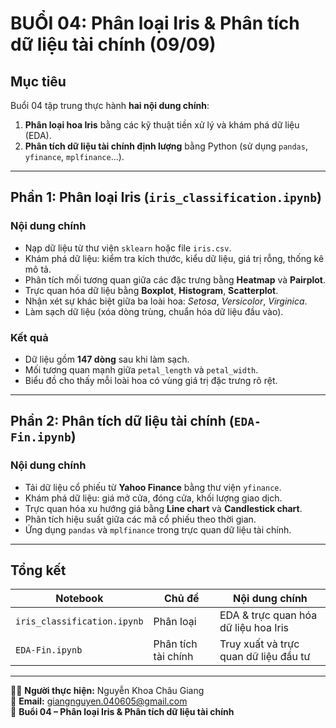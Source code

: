 # BUỔI 04: Phân loại Iris & Phân tích dữ liệu tài chính (09/09)

## Mục tiêu
Buổi 04 tập trung thực hành **hai nội dung chính**:
1. **Phân loại hoa Iris** bằng các kỹ thuật tiền xử lý và khám phá dữ liệu (EDA).  
2. **Phân tích dữ liệu tài chính định lượng** bằng Python (sử dụng `pandas`, `yfinance`, `mplfinance`...).

---

## Phần 1: Phân loại Iris (`iris_classification.ipynb`)

### Nội dung chính
- Nạp dữ liệu từ thư viện `sklearn` hoặc file `iris.csv`.  
- Khám phá dữ liệu: kiểm tra kích thước, kiểu dữ liệu, giá trị rỗng, thống kê mô tả.  
- Phân tích mối tương quan giữa các đặc trưng bằng **Heatmap** và **Pairplot**.  
- Trực quan hóa dữ liệu bằng **Boxplot**, **Histogram**, **Scatterplot**.  
- Nhận xét sự khác biệt giữa ba loài hoa: *Setosa*, *Versicolor*, *Virginica*.  
- Làm sạch dữ liệu (xóa dòng trùng, chuẩn hóa dữ liệu đầu vào).

### Kết quả
- Dữ liệu gồm **147 dòng** sau khi làm sạch.  
- Mối tương quan mạnh giữa `petal_length` và `petal_width`.  
- Biểu đồ cho thấy mỗi loài hoa có vùng giá trị đặc trưng rõ rệt.

---

## Phần 2: Phân tích dữ liệu tài chính (`EDA-Fin.ipynb`)

### Nội dung chính
- Tải dữ liệu cổ phiếu từ **Yahoo Finance** bằng thư viện `yfinance`.  
- Khám phá dữ liệu: giá mở cửa, đóng cửa, khối lượng giao dịch.  
- Trực quan hóa xu hướng giá bằng **Line chart** và **Candlestick chart**.  
- Phân tích hiệu suất giữa các mã cổ phiếu theo thời gian.  
- Ứng dụng `pandas` và `mplfinance` trong trực quan dữ liệu tài chính.

---

## Tổng kết
| Notebook | Chủ đề | Nội dung chính |
|-----------|---------|----------------|
| `iris_classification.ipynb` | Phân loại | EDA & trực quan hóa dữ liệu hoa Iris |
| `EDA-Fin.ipynb` | Phân tích tài chính | Truy xuất và trực quan dữ liệu đầu tư |

---

👩‍💻 **Người thực hiện:** Nguyễn Khoa Châu Giang  
📧 **Email:** giangnguyen.040605@gmail.com  
📅 **Buổi 04 – Phân loại Iris & Phân tích dữ liệu tài chính**
